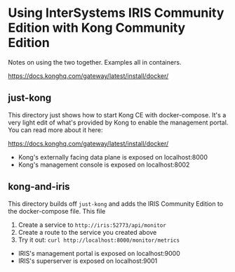 # Using InterSystems IRIS Community Edition with Kong Community Edition

Notes on using the two together.  Examples all in containers.

https://docs.konghq.com/gateway/latest/install/docker/

## just-kong

This directory just shows how to start Kong CE with docker-compose.  It's a very light edit of what's provided by Kong to enable the management portal.  You can read more about it here:

https://docs.konghq.com/gateway/latest/install/docker/

* Kong's externally facing data plane is exposed on localhost:8000
* Kong's management console is exposed on localhost:8002

## kong-and-iris

This directory builds off `just-kong` and adds the IRIS Community Edition to the docker-compose file.  This file 

1. Create a service to `http://iris:52773/api/monitor`
2. Create a route to the service you created above
3. Try it out: `curl http://localhost:8000/monitor/metrics`

* IRIS's management portal is exposed on localhost:9000
* IRIS's superserver is exposed on localhost:9001

